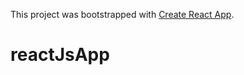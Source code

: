 This project was bootstrapped with [Create React App](https://github.com/facebook/create-react-app).


# reactJsApp
